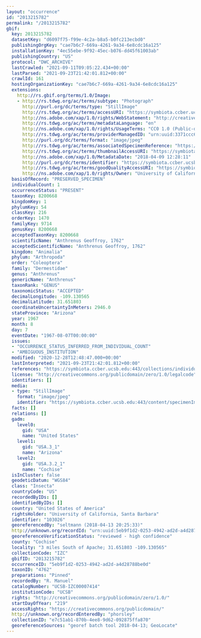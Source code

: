 ```yaml
---
layout: "occurrence"
id: "2013215782"
permalink: "/2013215782"
gbif:
  key: 2013215782
  datasetKey: "d6097f75-f99e-4c2a-b8a5-b0fc213ecbd0"
  publishingOrgKey: "cae7b6c7-669a-4261-9a34-6e8cdc16a125"
  installationKey: "4ec55ebe-9f92-45ec-b076-dd45f61003ab"
  publishingCountry: "US"
  protocol: "DWC_ARCHIVE"
  lastCrawled: "2021-09-11T09:05:22.434+00:00"
  lastParsed: "2021-09-23T21:42:01.812+00:00"
  crawlId: 161
  hostingOrganizationKey: "cae7b6c7-669a-4261-9a34-6e8cdc16a125"
  extensions:
    http://rs.gbif.org/terms/1.0/Image:
    - http://rs.tdwg.org/ac/terms/subtype: "Photograph"
      http://purl.org/dc/terms/type: "StillImage"
      http://rs.tdwg.org/ac/terms/accessURI: "https://symbiota.ccber.ucsb.edu:443/content/specimenImages/UCSB_IZC/UCSB-IZC00007/UCSB-IZC00007414_lg.jpg"
      http://ns.adobe.com/xap/1.0/rights/WebStatement: "http://creativecommons.org/publicdomain/zero/1.0/"
      http://rs.tdwg.org/ac/terms/metadataLanguage: "en"
      http://ns.adobe.com/xap/1.0/rights/UsageTerms: "CC0 1.0 (Public-domain)"
      http://rs.tdwg.org/ac/terms/providerManagedID: "urn:uuid:3371ccc6-5773-4478-8922-1416844821f4"
      http://purl.org/dc/terms/format: "image/jpeg"
      http://rs.tdwg.org/ac/terms/associatedSpecimenReference: "https://symbiota.ccber.ucsb.edu:443/collections/individual/index.php?occid=103026"
      http://rs.tdwg.org/ac/terms/thumbnailAccessURI: "https://symbiota.ccber.ucsb.edu:443/content/specimenImages/UCSB_IZC/UCSB-IZC00007/UCSB-IZC00007414_tn.jpg"
      http://ns.adobe.com/xap/1.0/MetadataDate: "2018-04-09 12:28:11"
      http://purl.org/dc/terms/identifier: "https://symbiota.ccber.ucsb.edu:443/content/specimenImages/UCSB_IZC/UCSB-IZC00007/UCSB-IZC00007414_lg.jpg"
      http://rs.tdwg.org/ac/terms/goodQualityAccessURI: "https://symbiota.ccber.ucsb.edu:443/content/specimenImages/UCSB_IZC/UCSB-IZC00007/UCSB-IZC00007414.jpg"
      http://ns.adobe.com/xap/1.0/rights/Owner: "University of California, Santa Barbara"
  basisOfRecord: "PRESERVED_SPECIMEN"
  individualCount: 1
  occurrenceStatus: "PRESENT"
  taxonKey: 8200668
  kingdomKey: 1
  phylumKey: 54
  classKey: 216
  orderKey: 1470
  familyKey: 9714
  genusKey: 8200668
  acceptedTaxonKey: 8200668
  scientificName: "Anthrenus Geoffroy, 1762"
  acceptedScientificName: "Anthrenus Geoffroy, 1762"
  kingdom: "Animalia"
  phylum: "Arthropoda"
  order: "Coleoptera"
  family: "Dermestidae"
  genus: "Anthrenus"
  genericName: "Anthrenus"
  taxonRank: "GENUS"
  taxonomicStatus: "ACCEPTED"
  decimalLongitude: -109.130565
  decimalLatitude: 31.651803
  coordinateUncertaintyInMeters: 2946.0
  stateProvince: "Arizona"
  year: 1967
  month: 8
  day: 7
  eventDate: "1967-08-07T00:00:00"
  issues:
  - "OCCURRENCE_STATUS_INFERRED_FROM_INDIVIDUAL_COUNT"
  - "AMBIGUOUS_INSTITUTION"
  modified: "2020-12-28T12:48:47.000+00:00"
  lastInterpreted: "2021-09-23T21:42:01.812+00:00"
  references: "https://symbiota.ccber.ucsb.edu:443/collections/individual/index.php?occid=103026"
  license: "http://creativecommons.org/publicdomain/zero/1.0/legalcode"
  identifiers: []
  media:
  - type: "StillImage"
    format: "image/jpeg"
    identifier: "https://symbiota.ccber.ucsb.edu:443/content/specimenImages/UCSB_IZC/UCSB-IZC00007/UCSB-IZC00007414_lg.jpg"
  facts: []
  relations: []
  gadm:
    level0:
      gid: "USA"
      name: "United States"
    level1:
      gid: "USA.3_1"
      name: "Arizona"
    level2:
      gid: "USA.3.2_1"
      name: "Cochise"
  isInCluster: false
  geodeticDatum: "WGS84"
  class: "Insecta"
  countryCode: "US"
  recordedByIDs: []
  identifiedByIDs: []
  country: "United States of America"
  rightsHolder: "University of California, Santa Barbara"
  identifier: "103026"
  georeferencedBy: "seltmann (2018-04-13 20:25:33)"
  http://unknown.org/recordId: "urn:uuid:5eb9f1d2-0253-4942-ad2d-a4d28788be0d"
  georeferenceVerificationStatus: "reviewed - high confidence"
  county: "Cochise"
  locality: "3 miles South of Apache; 31.651803 -109.130565"
  collectionCode: "IZC"
  gbifID: "2013215782"
  occurrenceID: "5eb9f1d2-0253-4942-ad2d-a4d28788be0d"
  taxonID: "4762"
  preparations: "Pinned"
  recordedBy: "R. Manuel"
  catalogNumber: "UCSB-IZC00007414"
  institutionCode: "UCSB"
  rights: "http://creativecommons.org/publicdomain/zero/1.0/"
  startDayOfYear: "219"
  accessRights: "https://creativecommons.org/publicdomain/"
  http://unknown.org/recordEnteredBy: "phorsley"
  collectionID: "e7c51ab1-870b-4ee8-9d62-092875ffa870"
  georeferenceSources: "georef batch tool 2018-04-13; GeoLocate"
---
```

